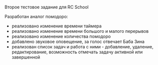 Второе тестовое задание для RC School

Разработан аналог помодоро:
 - реализовано изменение времени таймера
 - реализовано изменение времени большого и малого перерывов
 - реализовано изменение количества помодоро
 - добавлено звуковое оповещение, за голос отвечает Баба Зина
 - реализован список задач и работа с ними - добавление, удаление, редактирование, возможность отмечать задачу активной или завершенной
